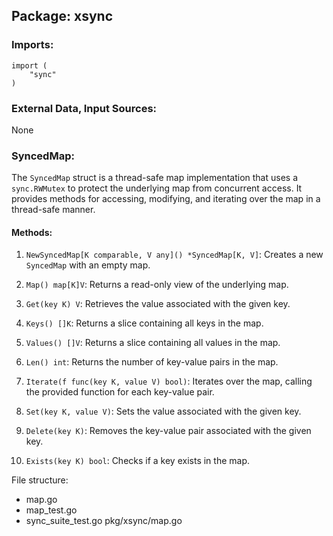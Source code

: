 ## Package: xsync

### Imports:

```
import (
	"sync"
)
```

### External Data, Input Sources:

None

### SyncedMap:

The `SyncedMap` struct is a thread-safe map implementation that uses a `sync.RWMutex` to protect the underlying map from concurrent access. It provides methods for accessing, modifying, and iterating over the map in a thread-safe manner.

#### Methods:

1. `NewSyncedMap[K comparable, V any]() *SyncedMap[K, V]`: Creates a new `SyncedMap` with an empty map.

2. `Map() map[K]V`: Returns a read-only view of the underlying map.

3. `Get(key K) V`: Retrieves the value associated with the given key.

4. `Keys() []K`: Returns a slice containing all keys in the map.

5. `Values() []V`: Returns a slice containing all values in the map.

6. `Len() int`: Returns the number of key-value pairs in the map.

7. `Iterate(f func(key K, value V) bool)`: Iterates over the map, calling the provided function for each key-value pair.

8. `Set(key K, value V)`: Sets the value associated with the given key.

9. `Delete(key K)`: Removes the key-value pair associated with the given key.

10. `Exists(key K) bool`: Checks if a key exists in the map.



File structure:

- map.go
- map_test.go
- sync_suite_test.go
 pkg/xsync/map.go

